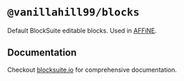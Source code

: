 # `@vanillahill99/blocks`

Default BlockSuite editable blocks. Used in [AFFiNE](https://affine.pro/).

## Documentation

Checkout [blocksuite.io](https://blocksuite.io/) for comprehensive documentation.
